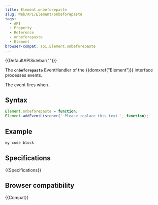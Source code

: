 ```yaml
---
title: Element.onbeforepaste
slug: Web/API/Element/onbeforepaste
tags:
  - API
  - Property
  - Reference
  - onbeforepaste
  - Element
browser-compat: api.Element.onbeforepaste
---
```

{{DefaultAPISidebar("")}}

The **`onbeforepaste`** EventHandler of the {{domxref("Element")}} interface processes  events.

The  event fires when .

## Syntax

```js
Element.onbeforepaste = function;
Element.addEventListener('_Please replace this text_', function);
```

## Example

```js
my code block
```

## Specifications

{{Specifications}}

## Browser compatibility

{{Compat}}

